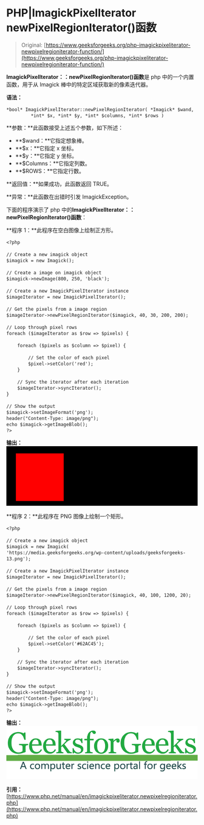 # PHP|ImagickPixelIterator newPixelRegionIterator()函数

> Original: [https://www.geeksforgeeks.org/php-imagickpixeliterator-newpixelregioniterator-function/](https://www.geeksforgeeks.org/php-imagickpixeliterator-newpixelregioniterator-function/)

**ImagickPixelIterator：：newPixelRegionIterator()函数**是 php 中的一个内置函数，用于从 Imagick 棒中的特定区域获取新的像素迭代器。

**语法：**

```
*bool* ImagickPixelIterator::newPixelRegionIterator( *Imagick* $wand,
         *int* $x, *int* $y, *int* $columns, *int* $rows )
```

**参数：**此函数接受上述五个参数，如下所述：

*   **$wand：**它指定想象棒。
*   **$x：**它指定 x 坐标。
*   **$y：**它指定 y 坐标。
*   **$Columns：**它指定列数。
*   **$ROWS：**它指定行数。

**返回值：**如果成功，此函数返回 TRUE。

**异常：**此函数在出错时引发 ImagickException。

下面的程序演示了 php 中的**ImagickPixelIterator：：newPixelRegionIterator()函数**：

**程序 1：**此程序在空白图像上绘制正方形。

```
<?php

// Create a new imagick object
$imagick = new Imagick();

// Create a image on imagick object
$imagick->newImage(800, 250, 'black');

// Create a new ImagickPixelIterator instance
$imageIterator = new ImagickPixelIterator();

// Get the pixels from a image region
$imageIterator->newPixelRegionIterator($imagick, 40, 30, 200, 200);

// Loop through pixel rows
foreach ($imageIterator as $row => $pixels) {

    foreach ($pixels as $column => $pixel) {

        // Set the color of each pixel
        $pixel->setColor('red');
    }

    // Sync the iterator after each iteration
    $imageIterator->syncIterator();
}

// Show the output
$imagick->setImageFormat('png');
header("Content-Type: image/png");
echo $imagick->getImageBlob();
?>
```

**输出：**
![](img/f7c13b1779d4721556c78a386e68f09a.png)

**程序 2：**此程序在 PNG 图像上绘制一个矩形。

```
<?php

// Create a new imagick object
$imagick = new Imagick(
'https://media.geeksforgeeks.org/wp-content/uploads/geeksforgeeks-13.png');

// Create a new ImagickPixelIterator instance
$imageIterator = new ImagickPixelIterator();

// Get the pixels from a image region
$imageIterator->newPixelRegionIterator($imagick, 40, 100, 1200, 20);

// Loop through pixel rows
foreach ($imageIterator as $row => $pixels) {

    foreach ($pixels as $column => $pixel) {

        // Set the color of each pixel
        $pixel->setColor('#62AC45');
    }

    // Sync the iterator after each iteration
    $imageIterator->syncIterator();
}

// Show the output
$imagick->setImageFormat('png');
header("Content-Type: image/png");
echo $imagick->getImageBlob();
?>
```

**输出：**
![](img/02644806543f4763808cb875020fe956.png)

**引用：**[https://www.php.net/manual/en/imagickpixeliterator.newpixelregioniterator.php](https://www.php.net/manual/en/imagickpixeliterator.newpixelregioniterator.php)